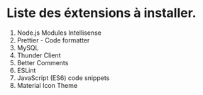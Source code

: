 # Liste des éxtensions à installer.

1. Node.js Modules Intellisense
2. Prettier - Code formatter
3. MySQL
4. Thunder Client
5. Better Comments
6. ESLint
7. JavaScript (ES6) code snippets
8. Material Icon Theme
